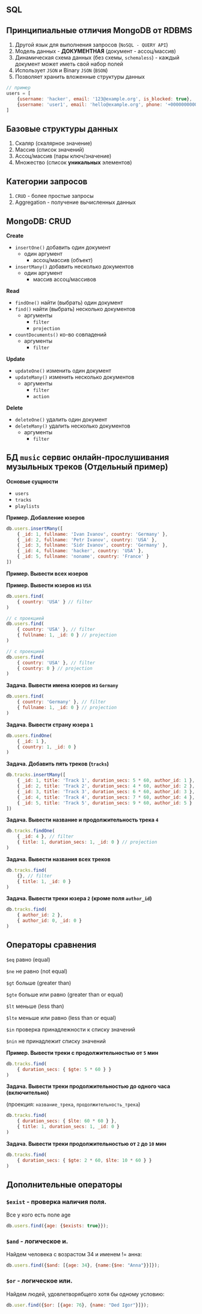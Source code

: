 ## SQL

## Принципиальные отличия MongoDB от RDBMS

1.  Другой язык для выполнения запросов (`NoSQL - QUERY API`)
2.  Модель данных - **ДОКУМЕНТНАЯ** (документ - ассоц/массив)
3.  Динамическая схема данных (без схемы, `schemaless`) - каждый документ может иметь свой набор полей
4.  Использует `JSON` и Binary `JSON` (`BSON`)
5.  Позволяет хранить вложенные структуры данных

```jsx
// пример
users = [
    {username: 'hacker', email: '123@example.org', is_blocked: true},
    {username: 'user1', email: 'hello@example.org', phone: '+0000000000'}
]
```

## Базовые структуры данных

1.  Скаляр (скалярное значение)
2.  Массив (список значений)
3.  Ассоц/массив (пары ключ/значение)
4.  Множество (список **уникальных** элементов)

## Категории запросов

1.  `CRUD` - более простые запросы
2.  Aggregation - получение вычисленных данных

## MongoDB: CRUD

**Create**

-   `insertOne()` добавить один документ
    -   один аргумент
        -   ассоц/массив (объект)
-   `insertMany()` добавить несколько документов
    -   один аргумент
        -   массив ассоц/массивов

**Read**

-   `findOne()` найти (выбрать) один документ
-   `find()` найти (выбрать) несколько документов
    -   аргументы
        -   `filter`
        -   `projection`
-   `countDocuments()` ко-во совпадений
    -   аргументы
        -   `filter`

**Update**

-   `updateOne()` изменить один документ
-   `updateMany()` изменить несколько документов
    -   аргументы
        -   `filter`
        -   `action`

**Delete**

-   `deleteOne()` удалить один документ
-   `deleteMany()` удалить несколько документов
    -   аргументы
        -   `filter`

## БД `music` сервис онлайн-прослушивания музыльных треков (Отдельный пример)

**Основые сущности**

-   `users`
-   `tracks`
-   `playlists`

**Пример. Добавление юзеров**

```jsx
db.users.insertMany([
    { _id: 1, fullname: 'Ivan Ivanov', country: 'Germany' },
    { _id: 2, fullname: 'Petr Ivanov', country: 'USA' },
    { _id: 3, fullname: 'Sidr Ivanov', country: 'Germany' },
    { _id: 4, fullname: 'hacker', country: 'USA' },
    { _id: 5, fullname: 'noname', country: 'France' }
])
```

**Пример. Вывести всех юзеров**

**Пример. Вывести юзеров из `USA`**

```jsx
db.users.find(
    { country: 'USA' } // filter
)

// с проекцией
db.users.find(
    { country: 'USA' }, // filter
    { fullname: 1, _id: 0 } // projection
)

// с проекцией
db.users.find(
    { country: 'USA' }, // filter
    { country: 0 } // projection
)
```

**Задача. Вывести имена юзеров из `Germany`**

```jsx
db.users.find(
    { country: 'Germany' }, // filter
    { fullname: 1, _id: 0 } // projection
)
```

**Задача. Вывести страну юзера `1`**

```jsx
db.users.findOne(
    { _id: 1 },
    { country: 1, _id: 0 }
)
```

**Задача. Добавить пять треков (`tracks`)**

```jsx
db.tracks.insertMany([
    { _id: 1, title: 'Track 1', duration_secs: 5 * 60, author_id: 1 },
    { _id: 2, title: 'Track 2', duration_secs: 4 * 60, author_id: 2 },
    { _id: 3, title: 'Track 3', duration_secs: 6 * 60, author_id: 3 },
    { _id: 4, title: 'Track 4', duration_secs: 7 * 60, author_id: 4 },
    { _id: 5, title: 'Track 5', duration_secs: 9 * 60, author_id: 5 }
])
```

**Задача. Вывести название и продолжительность трека `4`**

```jsx
db.tracks.findOne(
    { _id: 4 }, // filter
    { title: 1, duration_secs: 1, _id: 0 } // projection
)
```

**Задача. Вывести названия всех треков**

```jsx
db.tracks.find(
    {}, // filter
    { title: 1, _id: 0 }
)
```

**Задача. Вывести треки юзера `2` (кроме поля `author_id`)**

```jsx
db.tracks.find(
    { author_id: 2 },
    { author_id: 0, _id: 0 }
)
```

## Операторы сравнения

`$eq` равно (equal)

`$ne` не равно (not equal)

`$gt` больше (greater than)

`$gte` больше или равно (greater than or equal)

`$lt` меньше (less than)

`$lte` меньше или равно (less than or equal)

`$in` проверка принадлежности к списку значений

`$nin` не принадлежит списку значений

**Пример. Вывести треки с продолжительностью от `5` мин**

```jsx
db.tracks.find(
    { duration_secs: { $gte: 5 * 60 } }
)
```

**Задача. Вывести треки продолжительностью до одного часа (включительно)**

(проекция: `название_трека`, `продолжительность_трека`)

```jsx
db.tracks.find(
    { duration_secs: { $lte: 60 * 60 } },
    { title: 1, duration_secs: 1, _id: 0 }
)
```

**Задача. Вывести треки продолжительностью от `2` до `10` мин**

```jsx
db.tracks.find(
    { duration_secs: { $gte: 2 * 60, $lte: 10 * 60 } }
)
```

## Дополнительные операторы

### `$exist` - проверка наличия поля.

Все у кого есть поле age

```jsx
db.users.find({age: {$exists: true}});
```

### `$and` - логическое и.

Найдем человека с возрастом 34 и именем != анна:

```jsx
db.users.find({$and: [{age: 34}, {name:{$ne: "Anna"}}]});
```

### `$or` - логическое или.

Найдем людей, удовлетворябщего хотя бы одному условию:

```jsx
db.user.find({$or: [{age: 76}, {name: "Ded Igor"}]});
```
